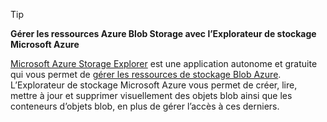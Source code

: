 > [!TIP]
> 
> **Gérer les ressources Azure Blob Storage avec l’Explorateur de stockage Microsoft Azure**
> 
> [Microsoft Azure Storage Explorer](../articles/vs-azure-tools-storage-manage-with-storage-explorer.md) est une application autonome et gratuite qui vous permet de [gérer les ressources de stockage Blob Azure](../articles/vs-azure-tools-storage-explorer-blobs.md). L’Explorateur de stockage Microsoft Azure vous permet de créer, lire, mettre à jour et supprimer visuellement des objets blob ainsi que les conteneurs d’objets blob, en plus de gérer l’accès à ces derniers.




<!--HONumber=Dec16_HO2-->


